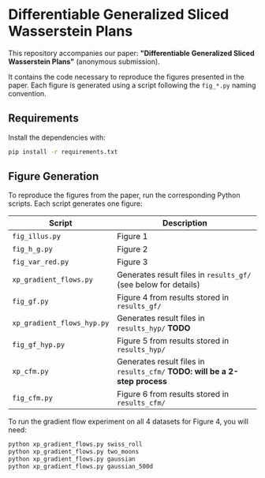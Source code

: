 # Differentiable Generalized Sliced Wasserstein Plans

This repository accompanies our paper: **"Differentiable Generalized Sliced Wasserstein Plans"** (anonymous submission).

It contains the code necessary to reproduce the figures presented in the paper. Each figure is generated using a script following the `fig_*.py` naming convention.

## Requirements

Install the dependencies with:

```bash
pip install -r requirements.txt
```

## Figure Generation

To reproduce the figures from the paper, run the corresponding Python scripts. Each script generates one figure:

| Script        | Description                  |
|---------------|------------------------------|
| `fig_illus.py`    | Figure 1 |
| `fig_h_g.py`    | Figure 2 |
| `fig_var_red.py`    | Figure 3 |
| `xp_gradient_flows.py` | Generates result files in `results_gf/` (see below for details) |
| `fig_gf.py` | Figure 4 from results stored in `results_gf/` |
| `xp_gradient_flows_hyp.py` | Generates result files in `results_hyp/` **TODO** |
| `fig_gf_hyp.py` | Figure 5 from results stored in `results_hyp/` |
| `xp_cfm.py` | Generates result files in `results_cfm/` **TODO: will  be a 2-step process** |
| `fig_cfm.py` | Figure 6 from results stored in `results_cfm/` |


To run the gradient flow experiment on all 4 datasets for Figure 4, you will need:

```bash
python xp_gradient_flows.py swiss_roll
python xp_gradient_flows.py two_moons
python xp_gradient_flows.py gaussian
python xp_gradient_flows.py gaussian_500d
```
